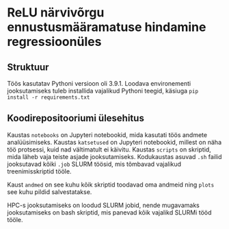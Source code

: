 # ReLU närvivõrgu ennustusmääramatuse hindamine regressioonüles

## Struktuur
Töös kasutatav Pythoni versioon oli 3.9.1. Loodava environementi jooksutamiseks tuleb installida vajalikud Pythoni teegid, käsiuga ``pip install -r requirements.txt``

## Koodirepositooriumi ülesehitus
Kaustas ``notebooks`` on Jupyteri notebookid, mida kasutati töös andmete analüüsimiseks. Kaustas ``katsetused`` on Jupyteri notebookid, millest on näha töö protsessi, kuid nad vältimatult ei käivitu.
Kaustas ``scripts`` on skriptid, mida läheb vaja teiste asjade jooksutamiseks. Kodukaustas asuvad ``.sh`` failid jooksutavad kõiki ``.job`` SLURM töösid, mis tõmbavad vajalikud treenimisskriptid tööle.

Kaust ``andmed`` on see kuhu kõik skriptid toodavad oma andmeid ning ``plots`` see kuhu pildid salvestatakse.

HPC-s jooksutamiseks on loodud SLURM jobid, nende mugavamaks jooksutamiseks on bash skriptid, mis panevad kõik vajalikd SLURMi tööd tööle.